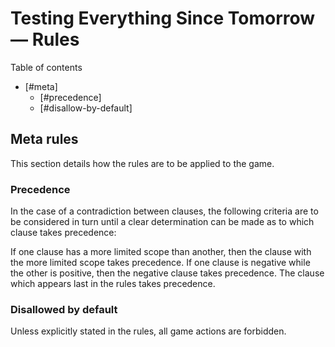# Testing Everything Since Tomorrow — Rules

Table of contents

* [#meta]
    * [#precedence]
    * [#disallow-by-default]
<a name='meta'/>

## Meta rules

This section details how the rules are to be applied to the game.

<a name='precedence'/>

### Precedence

In the case of a contradiction between clauses, the following criteria are to be considered in turn until a clear determination can be made as to which clause takes precedence:

If one clause has a more limited scope than another, then the clause with the more limited scope takes precedence.
If one clause is negative while the other is positive, then the negative clause takes precedence.
The clause which appears last in the rules takes precedence.

<a name='disallow-by-default'/>

### Disallowed by default

Unless explicitly stated in the rules, all game actions are forbidden.


